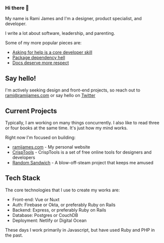 ### Hi there 👋

My name is Rami James and I'm a designer, product specialist, and developer.

I write a lot about software, leadership, and parenting.

Some of my more popular pieces are:

- [Asking for help is a core developer skill](https://www.ramijames.com/thoughts/asking-for-help-is-a-core-skill)
- [Package dependency hell](https://www.ramijames.com/thoughts/package-dependency-hell)
- [Docs deserve more respect](https://www.ramijames.com/thoughts/docs-deserve-more-respect)

## Say hello!

I'm actively seeking design and front-end projects, so reach out to [rami@ramijames.com](mailto:rami@ramijames.com) or say hello on [Twitter](https://twitter.com/ramijames)

## Current Projects

Typically, I am working on many things concurrently. I also like to read three or four books at the same time. It's just how my mind works.

Right now I'm focused on building:

- [ramijames.com](https://www.ramijames.com/) - My personal website
- [CrispTools](https://crisptools.dev/) - CrispTools is a set of free online tools for designers and developers
- [Random Sandwich](https://random-sandwich.com/) - A blow-off-steam project that keeps me amused

## Tech Stack
The core technologies that I use to create my works are:

- Front-end: Vue or Nuxt
- Auth: Firebase or Okta, or preferably Ruby on Rails
- Backend: Express, or preferably Ruby on Rails
- Database: Postgres or CouchDB
- Deployment: Netlify or Digital Ocean

These days I work primarily in Javascript, but have used Ruby and PHP in the past.
